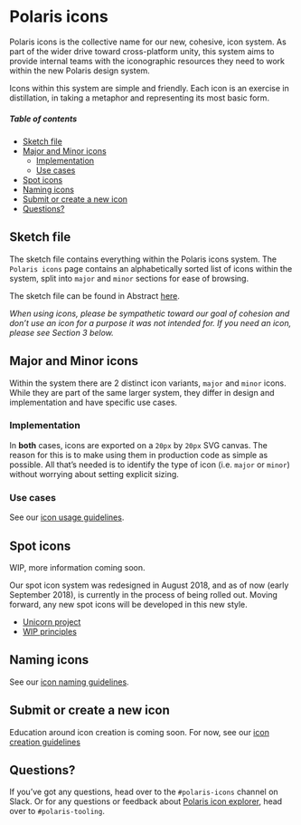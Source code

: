 # Polaris icons

Polaris icons is the collective name for our new, cohesive, icon system. As part of the wider drive toward cross-platform unity, this system aims to provide internal teams with the iconographic resources they need to work within the new Polaris design system.

Icons within this system are simple and friendly. Each icon is an exercise in distillation, in taking a metaphor and representing its most basic form.

##### Table of contents

- [Sketch file](#sketch-file)
- [Major and Minor icons](#major-and-minor-icons)
  - [Implementation](#implementation)
  - [Use cases](#use-cases)
- [Spot icons](#spot-icons)
- [Naming icons](#naming-icons)
- [Submit or create a new icon](#submit-or-create-a-new-icon)
- [Questions?](#questions)

## Sketch file

The sketch file contains everything within the Polaris icons system. The `Polaris icons` page contains an alphabetically sorted list of icons within the system, split into `major` and `minor` sections for ease of browsing.

The sketch file can be found in Abstract [here](https://share.abstractapp.com/f348c474-832c-4032-8867-4c84286d8666).

_When using icons, please be sympathetic toward our goal of cohesion and don’t use an icon for a purpose it was not intended for. If you need an icon, please see *Section 3* below._

## Major and Minor icons

Within the system there are 2 distinct icon variants, `major` and `minor` icons. While they are part of the same larger system, they differ in design and implementation and have specific use cases.

### Implementation

In **both** cases, icons are exported on a `20px` by `20px` SVG canvas. The reason for this is to make using them in production code as simple as possible. All that’s needed is to identify the type of icon (i.e. `major` or `minor`) without worrying about setting explicit sizing.

### Use cases

See our [icon usage guidelines](https://polaris.shopify.com/design/icons).

## Spot icons

WIP, more information coming soon.

Our spot icon system was redesigned in August 2018, and as of now (early September 2018), is currently in the process of being rolled out. Moving forward, any new spot icons will be developed in this new style.

- [Unicorn project](https://unicorn.shopify.io/projects/5221)
- [WIP principles](https://docs.google.com/document/d/1Tq4s_afceREkXeeA5WmfAdScAqfu3AcJCiVXRCqlOsQ/edit)

## Naming icons

See our [icon naming guidelines](https://polaris.shopify.com/content/naming#section-icons).

## Submit or create a new icon

Education around icon creation is coming soon. For now, see our [icon creation guidelines](https://vault.shopify.com/Polaris-icon-creation-guidelines)

## Questions?

If you’ve got any questions, head over to the `#polaris-icons` channel on Slack. Or for any questions or feedback about [Polaris icon explorer](https://polaris-icons.shopify.com), head over to `#polaris-tooling`.
